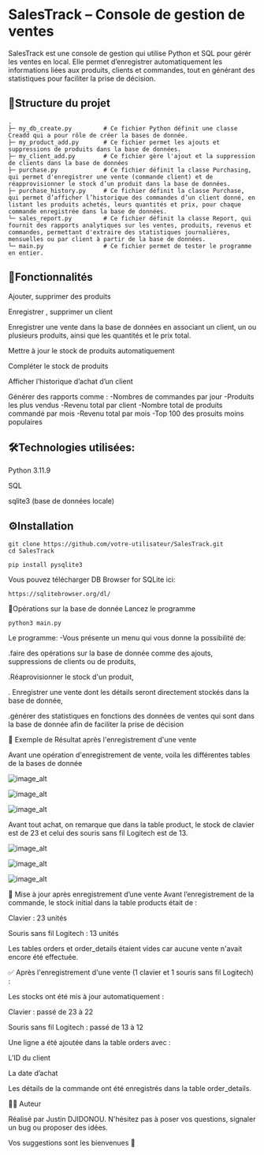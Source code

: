 # SalesTrack – Console de gestion de ventes

SalesTrack est une console de gestion qui utilise  Python et SQL pour gérér les ventes en local. Elle permet d’enregistrer automatiquement les informations liées aux produits, clients et commandes, tout en générant des statistiques pour faciliter la prise de décision.



## 📂Structure du projet
``` SalesTrack/
.
├─ my_db_create.py         # Ce fichier Python définit une classe Creadd qui a pour rôle de créer la bases de donnée.
├─ my_product_add.py       # Ce fichier permet les ajouts et suppressions de produits dans la base de données.
├─ my_client_add.py        # Ce fichier gère l'ajout et la suppression de clients dans la base de données
├─ purchase.py             # Ce fichier définit la classe Purchasing, qui permet d'enregistrer une vente (commande client) et de réapprovisionner le stock d’un produit dans la base de données.
├─ purchase_history.py     # Ce fichier définit la classe Purchase, qui permet d’afficher l’historique des commandes d’un client donné, en listant les produits achetés, leurs quantités et prix, pour chaque commande enregistrée dans la base de données.
└─ sales_report.py         # Ce fichier définit la classe Report, qui fournit des rapports analytiques sur les ventes, produits, revenus et commandes, permettant d'extraire des statistiques journalières, mensuelles ou par client à partir de la base de données.
└─ main.py                 # Ce fichier permet de tester le programme en entier.
```


## 🚀Fonctionnalités

Ajouter, supprimer des produits

Enregistrer , supprimer un client

Enregistrer une vente dans la base de données en associant un client, un ou plusieurs produits, ainsi que les quantités et le prix total.

Mettre à jour le stock de produits automatiquement

Compléter le stock de produits 

Afficher l’historique d’achat d’un client

Générer des rapports comme :
  -Nombres de commandes par jour
  -Produits les plus vendus
  -Revenu total par client
  -Nombre total de produits commandé par mois
  -Revenu total par mois
  -Top 100 des prosuits  moins populaires


## 🛠️Technologies utilisées:
  Python 3.11.9
  
  SQL
  
  sqlite3 (base de données locale)


## ⚙️Installation
  ```
git clone https://github.com/votre-utilisateur/SalesTrack.git
cd SalesTrack
```
```
pip install pysqlite3
```
Vous pouvez télécharger DB Browser for SQLite ici:
```
https://sqlitebrowser.org/dl/
```


🧠Opérations sur la base de donnée
Lancez le programme
```
python3 main.py
```
Le programme:
 -Vous présente un menu qui vous donne la possibilité de:

  .faire des opérations sur la base de donnée comme des ajouts, suppressions de clients ou de produits,

  .Réaprovisionner le stock d'un produit,

  . Enregistrer une vente dont les détails seront directement stockés dans la base de donnée,

  .générer des statistiques en fonctions des données de ventes qui sont dans la base de donnée afin de faciliter la prise de décision


🧪 Exemple de Résultat après l'enregistrement d'une vente

Avant une opération d'enregistrement de vente, voila les différentes tables de la bases de donnée

![image_alt](https://github.com/dj536/SalesTrack/blob/master/images/product.png?raw=true)

![image_alt](https://github.com/dj536/SalesTrack/blob/master/images/order.png?raw=true)

![image_alt](https://github.com/dj536/SalesTrack/blob/master/images/order_detail.png?raw=true)

Avant tout achat, on remarque que dans la table product, le stock de clavier est de 23 et celui des souris sans fil Logitech est de 13.


![image_alt](https://github.com/dj536/SalesTrack/blob/master/images/new_product.png?raw=true)

![image_alt](https://github.com/dj536/SalesTrack/blob/master/images/ordersss.png?raw=true)

![image_alt](https://github.com/dj536/SalesTrack/blob/master/images/o_details.png?raw=true)


🔄 Mise à jour après enregistrement d’une vente
Avant l’enregistrement de la commande, le stock initial dans la table products était de :

Clavier : 23 unités

Souris sans fil Logitech : 13 unités

Les tables orders et order_details étaient vides car aucune vente n'avait encore été effectuée.

✅ Après l'enregistrement d'une vente (1 clavier et 1 souris sans fil Logitech) :

Les stocks ont été mis à jour automatiquement :

Clavier : passé de 23 à 22

Souris sans fil Logitech : passé de 13 à 12

Une ligne a été ajoutée dans la table orders avec :

L’ID du client

La date d’achat

Les détails de la commande ont été enregistrés dans la table order_details.


👨‍💻 Auteur

Réalisé par Justin DJIDONOU. N'hésitez pas à poser vos questions, signaler un bug ou proposer des idées.

Vos suggestions sont les bienvenues 🙂







  


